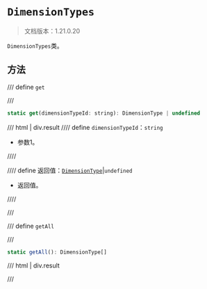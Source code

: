 # `DimensionTypes`

> 文档版本：1.21.0.20

`DimensionTypes`类。

## 方法

/// define
`get`


///

```js
static get(dimensionTypeId: string): DimensionType | undefined
```

/// html | div.result
//// define
`dimensionTypeId`：`string`

- 参数1。


////

//// define
返回值：[`DimensionType`](./dimensiontype.md)|`undefined`

- 返回值。


////

///


/// define
`getAll`


///

```js
static getAll(): DimensionType[]
```

/// html | div.result

///

